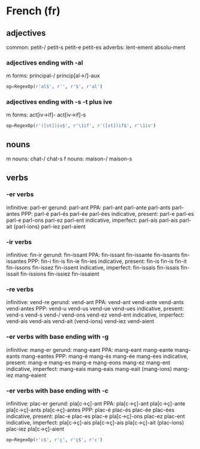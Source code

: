 # French (fr)

## adjectives
common:  petit-/ petit-s petit-e petit-es
adverbs: lent-ement absolu-ment

### adjectives ending with -al
m forms: principal-/ princip[al->/]-aux
``` python
op=RegexOp(r'al$', r'', r'$', r'al')
```

### adjectives ending with -s -t plus ive
m forms: act[iv->if]- act[iv->if]-s
``` python
op=RegexOp(r'([st])iv$', r'\1if', r'([st])if$', r'\1iv')
```

## nouns
m nouns: chat-/ chat-s
f nouns: maison-/ maison-s

## verbs
### -er verbs
infinitive: parl-er
gerund:     parl-ant
PPA:        parl-ant parl-ante parl-ants parl-antes
PPP:        parl-é parl-és parl-ée parl-ées
indicative, present:   parl-e parl-es parl-e parl-ons parl-ez parl-ent
indicative, imperfect: parl-ais parl-ais parl-ait (parl-ions) parl-iez parl-aient

### -ir verbs
infinitive: fin-ir
gerund:     fin-issant
PPA:        fin-issant fin-issante fin-issants fin-issantes
PPP:        fin-i fin-is fin-ie fin-ies
indicative, present:   fin-is fin-is fin-it fin-issons fin-issez fin-issent
indicative, imperfect: fin-issais fin-issais fin-issait fin-issions fin-issiez fin-issaient

### -re verbs
infinitive: vend-re
gerund:     vend-ant
PPA:        vend-ant vend-ante vend-ants vend-antes
PPP:        vend-u vend-us vend-ue vend-ues
indicative, present:   vend-s vend-s vend-/ vend-ons vend-ez vend-ent
indicative, imperfect: vend-ais vend-ais vend-ait (vend-ions) vend-iez vend-aient

### -er verbs with base ending with -g
infinitive: mang-er
gerund:     mang-eant
PPA:        mang-eant mang-eante mang-eants mang-eantes
PPP:        mang-é mang-és mang-ée mang-ées
indicative, present:   mang-e mang-es mang-e mang-eons mang-ez mang-ent
indicative, imperfect: mang-eais mang-eais mang-eait (mang-ions) mang-iez mang-eaient

### -er verbs with base ending with -c
infinitive: plac-er
gerund:     pla[c->ç]-ant
PPA:        pla[c->ç]-ant pla[c->ç]-ante pla[c->ç]-ants pla[c->ç]-antes
PPP:        plac-é plac-és plac-ée plac-ées
indicative, present:   plac-e plac-es plac-e pla[c->ç]-ons plac-ez plac-ent
indicative, imperfect: pla[c->ç]-ais pla[c->ç]-ais pla[c->ç]-ait (plac-ions) plac-iez pla[c->ç]-aient
``` python
op=RegexOp(r'c$', r'ç', r'ç$', r'c')
```
